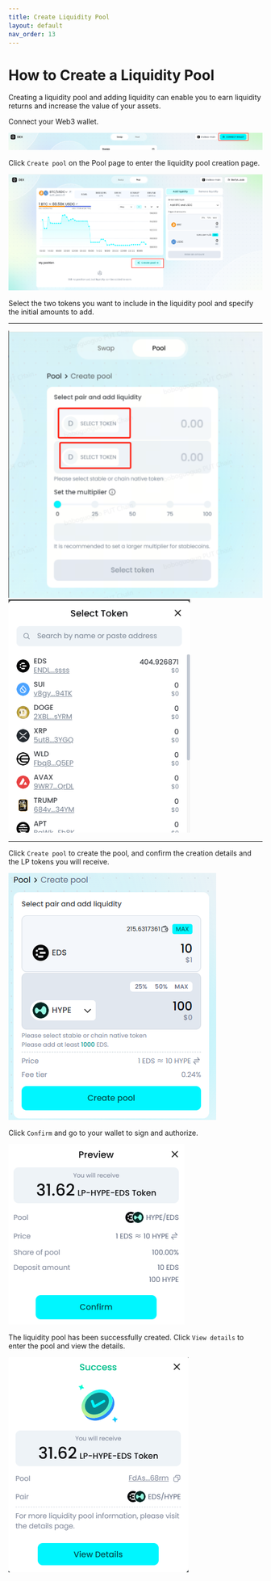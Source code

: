 ```yaml
---
title: Create Liquidity Pool
layout: default
nav_order: 13
---
```


# How to Create a Liquidity Pool

Creating a liquidity pool and adding liquidity can enable you to earn liquidity returns and increase the value of your assets.

Connect your Web3 wallet.

![](/docs/images/How_to_create_a_liquidity_pool/media/image1.png)

Click `Create pool` on the Pool page to enter the liquidity pool creation page.

![](/docs/images/How_to_create_a_liquidity_pool/media/image2.png)

Select the two tokens you want to include in the liquidity pool and specify the initial amounts to add.

  ------------------------------------------------------------------------------------------------------------------------------ ------------------------------------------------------------------------------------------------------------------------------
  ![](/docs/images/How_to_create_a_liquidity_pool/media/image3.png)   ![](/docs/images/How_to_create_a_liquidity_pool/media/image4.png)
  ------------------------------------------------------------------------------------------------------------------------------ ------------------------------------------------------------------------------------------------------------------------------

Click `Create pool` to create the pool, and confirm the creation details and the LP tokens you will receive.

![](/docs/images/How_to_create_a_liquidity_pool/media/image5.png)

Click `Confirm` and go to your wallet to sign and authorize.

![](/docs/images/How_to_create_a_liquidity_pool/media/image6.png)

The liquidity pool has been successfully created. Click `View details` to enter the pool and view the details.

![](/docs/images/How_to_create_a_liquidity_pool/media/image7.png)
